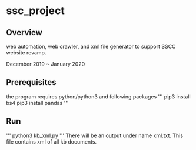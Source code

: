 # ssc_project
## Overview
web automation, web crawler, and xml file generator to support SSCC website revamp.

December 2019 ~ January 2020
## Prerequisites
the program requires python/python3 and following packages
'''
pip3 install bs4
pip3 install pandas
'''

## Run
'''
python3 kb_xml.py
'''
There will be an output under name xml.txt. This file contains xml of all kb documents.
